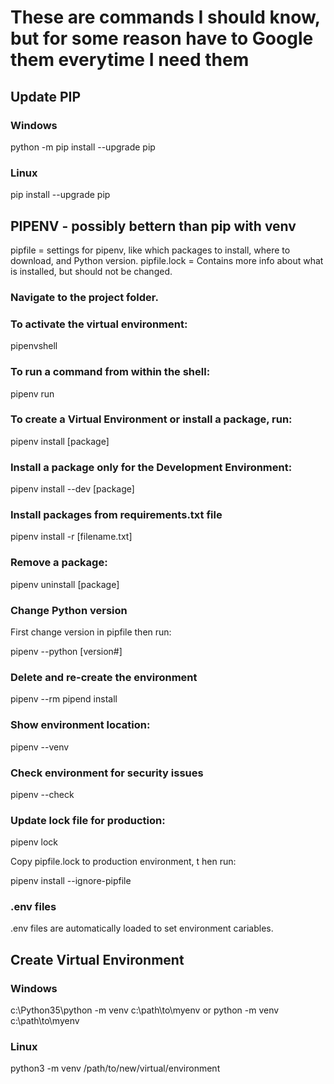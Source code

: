 # These are commands I should know, but for some reason have to Google them everytime I need them

## Update PIP

### Windows

  python -m pip install --upgrade pip

### Linux

  pip install --upgrade pip

## PIPENV - possibly bettern than pip with venv
pipfile = settings for pipenv, like which packages to install, where to download, and Python version.
pipfile.lock = Contains more info about what is installed, but should not be changed. 

### Navigate to the project folder.

### To activate the virtual environment:
  pipenvshell

### To run a command from within the shell:
 
  pipenv run

### To create a Virtual Environment or install a package, run:

  pipenv install [package]

### Install a package only for the Development Environment:

  pipenv install --dev [package]

### Install packages from requirements.txt file

  pipenv install -r [filename.txt]

### Remove a package:

  pipenv uninstall [package]

### Change Python version

First change version in pipfile then run:

  pipenv --python [version#]

### Delete and re-create the environment

  pipenv --rm
  pipend install

### Show environment location:

  pipenv --venv

### Check environment for security issues
  pipenv --check

### Update lock file for production:

  pipenv lock
  
Copy pipfile.lock to production environment, t hen run:
  
  pipenv install --ignore-pipfile

### .env files
  
.env files are automatically loaded to set environment cariables.


## Create Virtual Environment

### Windows

  c:\Python35\python -m venv c:\path\to\myenv
  or
  python -m venv c:\path\to\myenv
  
### Linux

  python3 -m venv /path/to/new/virtual/environment
